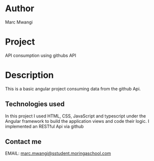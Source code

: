 # Author
Marc Mwangi

# Project
API consumption using githubs API

# Description

This is a basic angular project consuming data from the github Api. 

## Technologies used

In this project I used HTML, CSS, JavaScript and typescript under the Angular framework to build the application views and code their logic. I implemented an RESTful Api via github

## Contact me
EMAIL: marc.mwangi@sstudent.moringaschool.com

